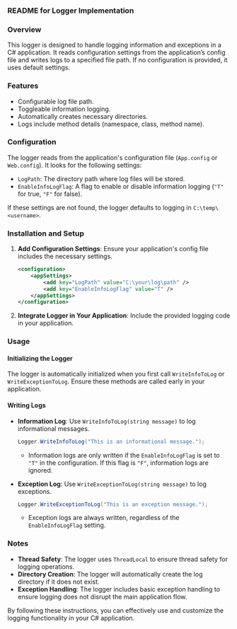 ### README for Logger Implementation

### Overview
This logger is designed to handle logging information and exceptions in a C# application. It reads configuration settings from the application’s config file and writes logs to a specified file path. If no configuration is provided, it uses default settings.

### Features
- Configurable log file path.
- Toggleable information logging.
- Automatically creates necessary directories.
- Logs include method details (namespace, class, method name).

### Configuration
The logger reads from the application's configuration file (`App.config` or `Web.config`). It looks for the following settings:
- `LogPath`: The directory path where log files will be stored.
- `EnableInfoLogFlag`: A flag to enable or disable information logging (`"T"` for true, `"F"` for false).

If these settings are not found, the logger defaults to logging in `C:\temp\<username>`.

### Installation and Setup
1. **Add Configuration Settings**: Ensure your application's config file includes the necessary settings.
    ```xml
    <configuration>
        <appSettings>
            <add key="LogPath" value="C:\your\log\path" />
            <add key="EnableInfoLogFlag" value="T" />
        </appSettings>
    </configuration>
    ```

2. **Integrate Logger in Your Application**: Include the provided logging code in your application.

### Usage
#### Initializing the Logger
The logger is automatically initialized when you first call `WriteInfoToLog` or `WriteExceptionToLog`. Ensure these methods are called early in your application.

#### Writing Logs
- **Information Log**: Use `WriteInfoToLog(string message)` to log informational messages.
    ```csharp
    Logger.WriteInfoToLog("This is an informational message.");
    ```
    - Information logs are only written if the `EnableInfoLogFlag` is set to `"T"` in the configuration. If this flag is `"F"`, information logs are ignored.
  
- **Exception Log**: Use `WriteExceptionToLog(string message)` to log exceptions.
    ```csharp
    Logger.WriteExceptionToLog("This is an exception message.");
    ```
    - Exception logs are always written, regardless of the `EnableInfoLogFlag` setting.

### Notes
- **Thread Safety**: The logger uses `ThreadLocal` to ensure thread safety for logging operations.
- **Directory Creation**: The logger will automatically create the log directory if it does not exist.
- **Exception Handling**: The logger includes basic exception handling to ensure logging does not disrupt the main application flow.

By following these instructions, you can effectively use and customize the logging functionality in your C# application.